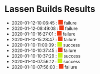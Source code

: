 # Lassen Builds Results

 - 2020-01-12-10:06:45 : ![red](./images/red.png) failure
 - 2020-01-12-08:49:08 : ![red](./images/red.png) failure
 - 2020-01-10-16:27:01 : ![red](./images/red.png) failure
 - 2020-01-10-15:28:47 : ![red](./images/red.png) failure
 - 2020-01-10-11:00:09 : ![green](./images/green.png) success
 - 2020-01-10-10:37:45 : ![red](./images/red.png) failure
 - 2020-01-10-10:37:29 : ![green](./images/green.png) success
 - 2020-01-10-07:56:12 : ![green](./images/green.png) success
 - 2020-01-10-07:56:00 : ![red](./images/red.png) failure
